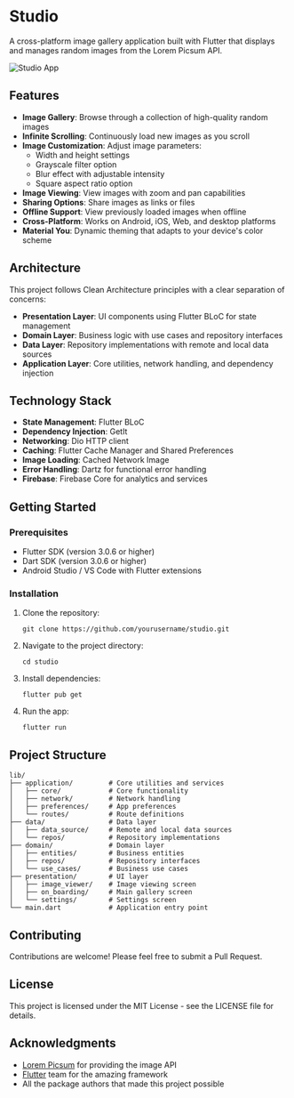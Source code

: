 # Studio

A cross-platform image gallery application built with Flutter that displays and manages random images from the Lorem Picsum API.

![Studio App](https://picsum.photos/200/300) <!-- Replace with actual app screenshot -->

## Features

- **Image Gallery**: Browse through a collection of high-quality random images
- **Infinite Scrolling**: Continuously load new images as you scroll
- **Image Customization**: Adjust image parameters:
  - Width and height settings
  - Grayscale filter option
  - Blur effect with adjustable intensity
  - Square aspect ratio option
- **Image Viewing**: View images with zoom and pan capabilities
- **Sharing Options**: Share images as links or files
- **Offline Support**: View previously loaded images when offline
- **Cross-Platform**: Works on Android, iOS, Web, and desktop platforms
- **Material You**: Dynamic theming that adapts to your device's color scheme

## Architecture

This project follows Clean Architecture principles with a clear separation of concerns:

- **Presentation Layer**: UI components using Flutter BLoC for state management
- **Domain Layer**: Business logic with use cases and repository interfaces
- **Data Layer**: Repository implementations with remote and local data sources
- **Application Layer**: Core utilities, network handling, and dependency injection

## Technology Stack

- **State Management**: Flutter BLoC
- **Dependency Injection**: GetIt
- **Networking**: Dio HTTP client
- **Caching**: Flutter Cache Manager and Shared Preferences
- **Image Loading**: Cached Network Image
- **Error Handling**: Dartz for functional error handling
- **Firebase**: Firebase Core for analytics and services

## Getting Started

### Prerequisites

- Flutter SDK (version 3.0.6 or higher)
- Dart SDK (version 3.0.6 or higher)
- Android Studio / VS Code with Flutter extensions

### Installation

1. Clone the repository:
   ```
   git clone https://github.com/yourusername/studio.git
   ```

2. Navigate to the project directory:
   ```
   cd studio
   ```

3. Install dependencies:
   ```
   flutter pub get
   ```

4. Run the app:
   ```
   flutter run
   ```

## Project Structure

```
lib/
├── application/         # Core utilities and services
│   ├── core/            # Core functionality
│   ├── network/         # Network handling
│   ├── preferences/     # App preferences
│   └── routes/          # Route definitions
├── data/                # Data layer
│   ├── data_source/     # Remote and local data sources
│   └── repos/           # Repository implementations
├── domain/              # Domain layer
│   ├── entities/        # Business entities
│   ├── repos/           # Repository interfaces
│   └── use_cases/       # Business use cases
├── presentation/        # UI layer
│   ├── image_viewer/    # Image viewing screen
│   ├── on_boarding/     # Main gallery screen
│   └── settings/        # Settings screen
└── main.dart            # Application entry point
```

## Contributing

Contributions are welcome! Please feel free to submit a Pull Request.

## License

This project is licensed under the MIT License - see the LICENSE file for details.

## Acknowledgments

- [Lorem Picsum](https://picsum.photos) for providing the image API
- [Flutter](https://flutter.dev/) team for the amazing framework
- All the package authors that made this project possible
